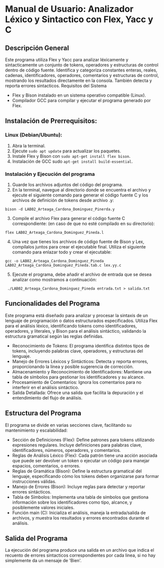 # Manual de Usuario: Analizador Léxico y Sintactico con Flex, Yacc y C
## Descripción General
Este programa utiliza Flex y Yacc para analizar léxicamente y sintacticamente un conjunto de tokens, operadores y estructuras de control dentro de código fuente. Identifica y categoriza constantes enteras, reales, cadenas, identificadores, operadores, comentarios y estructuras de control, mostrando los resultados directamente en la consola. También detecta y reporta errores sintacticos.
Requisitos del Sistema

  -	Flex y Bison instalado en un sistema operativo compatible (Linux).
  -	Compilador GCC para compilar y ejecutar el programa generado por Flex.

## Instalación de Prerrequisitos:

### Linux (Debian/Ubuntu):

  1.	Abra la terminal.
  2.	Ejecute `sudo apt update` para actualizar los paquetes.
  3.	Instale Flex y Bison con `sudo apt-get install flex bison`.
  4.	Instalación de GCC sudo `apt-get install build-essential`.

### Instalación y Ejecución del programa

  1.	Guarde los archivos adjuntos del código del programa.
  2.	En la terminal, navegue al directorio donde se encuentra el archivo y ejecute el siguiente comando para generar el código fuente C y los archivos de definición de tokens desde archivo .y:

  `bison -d LAB02_Arteaga_Cardona_Dominguez_Pinerda.y`

  3.	Compile el archivo Flex para generar el código fuente C correspondiente: (en caso de que no esté compilado en su directorio):

  `flex LAB02_Arteaga_Cardona_Dominguez_Pineda.l`

  4.	Una vez que tienes los archivos de código fuente de Bison y Lex, compílalos juntos para crear el ejecutable final. Utiliza el siguiente comando para enlazar todo y crear el ejecutable:
   
   ` gcc -o LAB02_Arteaga_Cardona_Dominguez_Pineda LAB02_Arteaga_Cardona_Dominguez_Pineda.tab.c lex.yy.c `

  5.	Ejecute el programa, debe añadir el archivo de entrada que se desea analizar como mostramos a continuación:
     
     ./LAB02_Arteaga_Cardona_Dominguez_Pineda entrada.txt > salida.txt

## Funcionalidades del Programa

Este programa está diseñado para analizar y procesar la sintaxis de un lenguaje de programación o datos estructurados especificados. Utiliza Flex para el análisis léxico, identificando tokens como identificadores, operadores, y literales, y Bison para el análisis sintáctico, validando la estructura gramatical según las reglas definidas.

- Reconocimiento de Tokens: El programa identifica distintos tipos de tokens, incluyendo palabras clave, operadores, y estructuras del lenguaje.
- Manejo de Errores Léxicos y Sintácticos: Detecta y reporta errores, proporcionando la línea y posible sugerencia de corrección.
- Almacenamiento y Reconocimiento de Identificadores: Mantiene una tabla de símbolos para gestionar los identificadores y su alcance.
- Procesamiento de Comentarios: Ignora los comentarios para no interferir en el análisis sintáctico.
- Salida Detallada: Ofrece una salida que facilita la depuración y el entendimiento del flujo de análisis.

## Estructura del Programa

El programa se divide en varias secciones clave, facilitando su mantenimiento y escalabilidad:

- Sección de Definiciones (Flex): Define patrones para tokens utilizando expresiones regulares. Incluye definiciones para palabras clave, identificadores, números, operadores, y comentarios.
- Reglas de Análisis Léxico (Flex): Cada patrón tiene una acción asociada que puede ser devolver un token o ejecutar un código para manejar espacios, comentarios, o errores.
- Reglas de Gramática (Bison): Define la estructura gramatical del lenguaje, especificando cómo los tokens deben organizarse para formar instrucciones válidas.
- Manejo de Errores (Bison): Incluye reglas para detectar y reportar errores sintácticos.
- Tabla de Símbolos: Implementa una tabla de símbolos que gestiona información sobre los identificadores como tipo, alcance, y posiblemente valores iniciales.
- Función main (C): Inicializa el análisis, maneja la entrada/salida de archivos, y muestra los resultados y errores encontrados durante el análisis.

## Salida del Programa

La ejecución del programa produce una salida en un archivo que indica el recuento de errores sintacticos correspondientes por cada linea, si no hay simplemente da un mensaje de 'Bien'.
